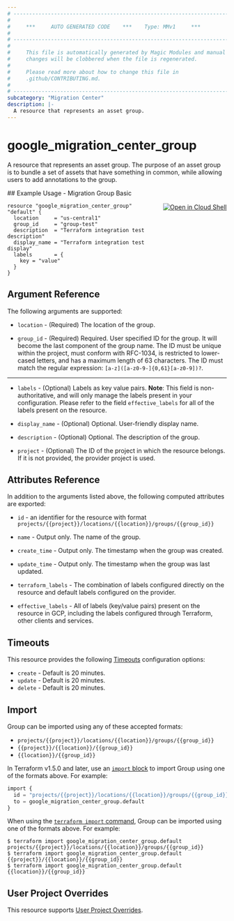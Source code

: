 ```yaml
---
# ----------------------------------------------------------------------------
#
#     ***     AUTO GENERATED CODE    ***    Type: MMv1     ***
#
# ----------------------------------------------------------------------------
#
#     This file is automatically generated by Magic Modules and manual
#     changes will be clobbered when the file is regenerated.
#
#     Please read more about how to change this file in
#     .github/CONTRIBUTING.md.
#
# ----------------------------------------------------------------------------
subcategory: "Migration Center"
description: |-
  A resource that represents an asset group.
---
```


# google\_migration\_center\_group

A resource that represents an asset group. The purpose of an asset group is to bundle a set of assets that have something in common, while allowing users to add annotations to the group.



<div class = "oics-button" style="float: right; margin: 0 0 -15px">
  <a href="https://console.cloud.google.com/cloudshell/open?cloudshell_git_repo=https%3A%2F%2Fgithub.com%2Fterraform-google-modules%2Fdocs-examples.git&cloudshell_working_dir=migration_group_basic&cloudshell_image=gcr.io%2Fcloudshell-images%2Fcloudshell%3Alatest&open_in_editor=main.tf&cloudshell_print=.%2Fmotd&cloudshell_tutorial=.%2Ftutorial.md" target="_blank">
    <img alt="Open in Cloud Shell" src="//gstatic.com/cloudssh/images/open-btn.svg" style="max-height: 44px; margin: 32px auto; max-width: 100%;">
  </a>
</div>
## Example Usage - Migration Group Basic


```hcl
resource "google_migration_center_group" "default" {
  location     = "us-central1"
  group_id     = "group-test"
  description  = "Terraform integration test description"
  display_name = "Terraform integration test display"
  labels       = {
    key = "value"
  }
}
```

## Argument Reference

The following arguments are supported:


* `location` -
  (Required)
  The location of the group.

* `group_id` -
  (Required)
  Required. User specified ID for the group. It will become the last component of the group name. The ID must be unique within the project, must conform with RFC-1034, is restricted to lower-cased letters, and has a maximum length of 63 characters. The ID must match the regular expression: `[a-z]([a-z0-9-]{0,61}[a-z0-9])?`.


- - -


* `labels` -
  (Optional)
  Labels as key value pairs. 
  **Note**: This field is non-authoritative, and will only manage the labels present in your configuration.
  Please refer to the field `effective_labels` for all of the labels present on the resource.

* `display_name` -
  (Optional)
  Optional. User-friendly display name.

* `description` -
  (Optional)
  Optional. The description of the group.

* `project` - (Optional) The ID of the project in which the resource belongs.
    If it is not provided, the provider project is used.


## Attributes Reference

In addition to the arguments listed above, the following computed attributes are exported:

* `id` - an identifier for the resource with format `projects/{{project}}/locations/{{location}}/groups/{{group_id}}`

* `name` -
  Output only. The name of the group.

* `create_time` -
  Output only. The timestamp when the group was created.

* `update_time` -
  Output only. The timestamp when the group was last updated.

* `terraform_labels` -
  The combination of labels configured directly on the resource
   and default labels configured on the provider.

* `effective_labels` -
  All of labels (key/value pairs) present on the resource in GCP, including the labels configured through Terraform, other clients and services.


## Timeouts

This resource provides the following
[Timeouts](https://developer.hashicorp.com/terraform/plugin/sdkv2/resources/retries-and-customizable-timeouts) configuration options:

- `create` - Default is 20 minutes.
- `update` - Default is 20 minutes.
- `delete` - Default is 20 minutes.

## Import


Group can be imported using any of these accepted formats:

* `projects/{{project}}/locations/{{location}}/groups/{{group_id}}`
* `{{project}}/{{location}}/{{group_id}}`
* `{{location}}/{{group_id}}`


In Terraform v1.5.0 and later, use an [`import` block](https://developer.hashicorp.com/terraform/language/import) to import Group using one of the formats above. For example:

```tf
import {
  id = "projects/{{project}}/locations/{{location}}/groups/{{group_id}}"
  to = google_migration_center_group.default
}
```

When using the [`terraform import` command](https://developer.hashicorp.com/terraform/cli/commands/import), Group can be imported using one of the formats above. For example:

```
$ terraform import google_migration_center_group.default projects/{{project}}/locations/{{location}}/groups/{{group_id}}
$ terraform import google_migration_center_group.default {{project}}/{{location}}/{{group_id}}
$ terraform import google_migration_center_group.default {{location}}/{{group_id}}
```

## User Project Overrides

This resource supports [User Project Overrides](https://registry.terraform.io/providers/hashicorp/google/latest/docs/guides/provider_reference#user_project_override).
